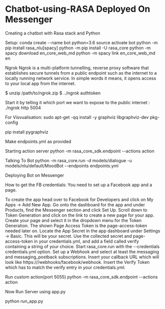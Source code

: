 # Chatbot-using-RASA Deployed On Messenger
Creating a chatbot with Rasa stack and Python

Setup:
conda create --name bot python=3.6
source activate bot
python -m pip install rasa_nlu[spacy]
python -m pip install -U rasa_core
python -m spacy download en_core_web_md
python -m spacy link en_core_web_md en

Ngrok
Ngrok is a multi-platform tunnelling, reverse proxy software that establishes secure tunnels from a public endpoint such as the internet to a locally running network service. In simple words it means, it opens access to your local app from the internet.

$ unzip /path/to/ngrok.zip
$ ../ngrok authtoken <token>

Start it by telling it which port we want to expose to the public internet : ./ngrok http 5004

For Visvualisation:
sudo apt-get -qq install -y graphviz libgraphviz-dev pkg-config

pip install pygraphviz

Make endpoints.yml as provided

Starting action server
python -m rasa_core_sdk.endpoint --actions action

Talking To Bot
python -m rasa_core.run -d models/dialogue -u models/nlu/default/MoodBot --endpoints endpoints.yml   

Deploying Bot on Messenger

How to get the FB credentials: You need to set up a Facebook app and a page.

To create the app head over to Facebook for Developers and click on My Apps -> Add New App.
Go onto the dashboard for the app and under Products, find the Messenger section and click Set Up. Scroll down to Token Generation and click on the link to create a new page for your app.
Create your page and select it in the dropdown menu for the Token Generation. The shown Page Access Token is the page-access-token needed later on.
Locate the App Secret in the app dashboard under Settings -> Basic. This will be your secret.
Use the collected secret and page-access-token in your credentials.yml, and add a field called verify containing a string of your choice. Start rasa_core.run with the --credentials credentials.yml option.
Set up a Webhook and select at least the messaging and messaging_postback subscriptions. Insert your callback URL which will look like https://<ngrok website>/webhooks/facebook/webhook. Insert the Verify Token which has to match the verify entry in your credentials.yml.

Run custom action(port 5055)
python -m rasa_core_sdk.endpoint --actions action

Now Run Server using app.py

python run_app.py


